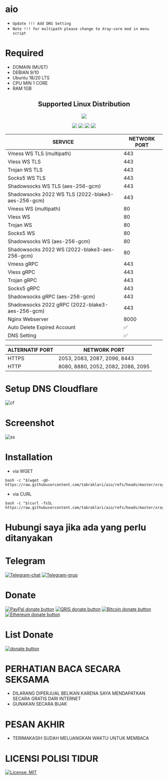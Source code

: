 # aio
- `Update !!! Add DNS Setting`
- `Note !!! for multipath please change to Xray-core mod in menu script`
# Required
- DOMAIN (MUST)
- DEBIAN 9/10
- Ubuntu 18/20 LTS
- CPU MIN 1 CORE
- RAM 1GB

</p> 
<h2 align="center"> Supported Linux Distribution</h2>
<p align="center"><img src="https://d33wubrfki0l68.cloudfront.net/5911c43be3b1da526ed609e9c55783d9d0f6b066/9858b/assets/img/debian-ubuntu-hover.png"></p> 
<p align="center"><img src="https://img.shields.io/static/v1?style=for-the-badge&logo=debian&label=Debian%209&message=Stretch&color=purple"> <img src="https://img.shields.io/static/v1?style=for-the-badge&logo=debian&label=Debian%2010&message=Buster&color=purple">  <img src="https://img.shields.io/static/v1?style=for-the-badge&logo=ubuntu&label=Ubuntu%2018&message=Lts&color=red"> <img src="https://img.shields.io/static/v1?style=for-the-badge&logo=ubuntu&label=Ubuntu%2020&message=Lts&color=red">
</p>
</div>

|  SERVICE  |  NETWORK PORT  |
|---------- |--------|
| Vmess WS TLS (multipath)  | 443 |
| Vless WS TLS  | 443 |
| Trojan WS TLS  | 443 |
| Socks5 WS TLS  | 443 |
| Shadowsocks WS TLS (aes-256-gcm)  | 443 |
| Shadowsocks 2022 WS TLS (2022-blake3-aes-256-gcm)  | 443 |
| Vmess WS (multipath)  | 80 |
| Vless WS  | 80 |
| Trojan WS  | 80 |
| Socks5 WS  | 80 |
| Shadowsocks WS (aes-256-gcm)  | 80 |
| Shadowsocks 2022 WS (2022-blake3-aes-256-gcm)  | 80 |
| Vmess gRPC  | 443 |
| Vless gRPC  | 443 |
| Trojan gRPC  | 443 |
| Socks5 gRPC  | 443 |
| Shadowsocks gRPC (aes-256-gcm)  | 443 |
| Shadowsocks 2022 gRPC (2022-blake3-aes-256-gcm)  | 443 |
| Nginx Webserver | 8000 |
| Auto Delete Expired Account | ✅ |
| DNS Setting | ✅ |

|  ALTERNATIF PORT  |  NETWORK PORT  |
|-------------------|--------|
| HTTPS  | 2053, 2083, 2087, 2096, 8443 |
| HTTP  | 8080, 8880, 2052, 2082, 2086, 2095 |

# Setup DNS Cloudflare
![cf](https://raw.githubusercontent.com/dugong-lewat/autoscript/main/cf.jpg)

# Screenshot
![ss](https://raw.githubusercontent.com/dugong-lewat/autoscript/main/xray.jpg)

# Installation
- via WGET
```
bash -c "$(wget -qO- https://raw.githubusercontent.com/tabraklari/aio/refs/heads/master/xray)"
```
- via CURL
```
bash -c "$(curl -fsSL https://raw.githubusercontent.com/tabraklari/aio/refs/heads/master/xray)"
```

# Hubungi saya jika ada yang perlu ditanyakan
# Telegram
[![Telegram-chat](https://img.shields.io/badge/Chat-Telegram-blue)](https://t.me/givpn/)
[![Telegram-grup](https://img.shields.io/badge/Grup-Telegram-blue)](https://t.me/givpn_grup/)

# Donate
[![PayPal donate button](https://img.shields.io/badge/Donate-PayPal-yellow)](https://paypal.me/givpn11)
[![QRIS donate button](https://img.shields.io/badge/Donate-QRIS-red)](https://raw.githubusercontent.com/givpn/AutoScriptXray/master/image/qris-givpn.jpg)
[![Bitcoin donate button](https://img.shields.io/badge/Donate-Bitcoin-orange)](https://www.blockchain.com/explorer/addresses/btc/3BE1deCJcuykuTHMzmrmNYgN51E24Hix8i)
[![Ethereum donate button](https://img.shields.io/badge/Donate-Ethereum-blue)](https://www.blockchain.com/explorer/addresses/eth/0x3eb09df9a72e8e333e202116ff3eb348b3ebf554)
# List Donate
[![donate button](https://img.shields.io/badge/List-Donate-green)](https://github.com/givpn/donate)
<!-- <a href="https://www.digitalocean.com/?refcode=8a474003bf18&utm_campaign=Referral_Invite&utm_medium=Referral_Program&utm_source=badge"><img src="https://web-platforms.sfo2.cdn.digitaloceanspaces.com/WWW/Badge%201.svg" alt="DigitalOcean Referral Badge" /></a> -->
# PERHATIAN BACA SECARA SEKSAMA
- DILARANG DIPERJUAL BELIKAN KARENA SAYA MENDAPATKAN SECARA GRATIS DARI INTERNET
- GUNAKAN SECARA BIJAK
# PESAN AKHIR
- TERIMAKASIH SUDAH MELUANGKAN WAKTU UNTUK MEMBACA

# LICENSI POLISI TIDUR
[![License: MIT](https://img.shields.io/badge/License-MIT-blue.svg)](https://opensource.org/licenses/MIT)
